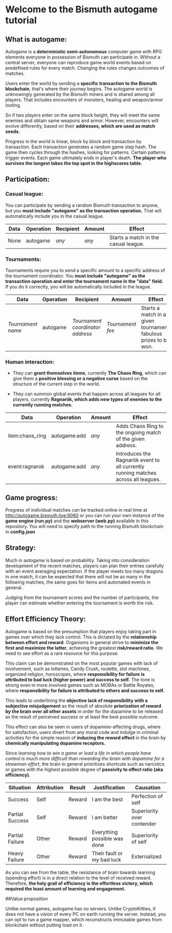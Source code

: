 # Welcome to the Bismuth autogame tutorial

## What is autogame:

Autogame is a **deterministic semi-autonomous** computer game with RPG elements everyone in
possession of Bismuth can participate in. Without a central server, everyone can reproduce
game world events based on predefined rules for every match. Changing the rules changes 
outcomes of matches.

Users enter the world by sending a **specific transaction to the Bismuth blockchain**, 
that's where their journey begins. The autogame world is unknowingly generated by the Bismuth
miners and is shared among all players. That includes encounters of monsters, healing 
and weapon/armor looting.

So if two players enter on the same block height, they will meet the same enemies and obtain
same weapons and armor. However, encounters will evolve differently, based on their **addresses,
which are used as match seeds.**

Progress in the world is linear, block by block and transaction by transaction. 
Each transaction generates a random game step hash. The game then cycles through the hashes,
looking for patterns. Certain patterns trigger events. Each game ultimately ends in player's death. 
**The player who survives the longest takes the top spot in the highscores table.**

## Participation:

### Casual league:
You can participate by sending a random Bismuth transaction to anyone, but you **must include 
"autogame" as the transaction operation.** That will automatically include you in the casual
league.

|Data|Operation|Recipient|Amount|Effect|
|-----------------------------|-----------------------------|-----------------------------|-----------------------------|-----------------------------|
|None|autogame|_any_|_any_|Starts a match in the casual league.|

### Tournaments:
Tournaments require you to send a specific amount to a specific address of the tournament 
coordinator. You **must include "autogame" as the transaction operation and enter the tournament 
name in the "data" field.** If you do it correctly, you will be automatically included in 
the league.

|Data|Operation|Recipient|Amount|Effect|
|-----------------------------|-----------------------------|-----------------------------|-----------------------------|-----------------------------|
|_Tournament name_|autogame|_Tournament coordinator address_|_Tournament fee_|Starts a match in a given tournament, fabulous prizes to be won.

### Human interaction:

- They can **grant themselves items**, currently **The Chaos Ring**, which can give them a **positive
blessing or a negative curse** based on the structure of the current step in the world.

- They can summon global events that happen across all leagues for all players, currently 
**Ragnarök, which adds new types of enemies to the currently running matches.**

|Data|Operation|Amount|Effect|
|-----------------------------|-----------------------------|-----------------------------|-----------------------------|
|item:chaos_ring|autogame:add|_any_|Adds Chaos Ring to the ongoing match of the given address.
|event:ragnarok|autogame:add|_any_|Introduces the Ragnarök event to all currently running matches across all leagues.|



## Game progress:
Progress of individual matches can be tracked online in real time at 
http://autogame.bismuth.live:6060 or you can run your own instance of the **game engine (run.py)**
and the **webserver (web.py)** available in this repository. You will need to specify path
to the running Bismuth blockchain in **config.json**

## Strategy:
Much in autogame is based on probability. Taking into consideration development of the recent
matches, players can plan their entries carefully with an event averaging expectation.
If the player meets too many dragons in one match, it can be expected that there will not 
be as many in the following matches, the same goes for items and automated events in general.

Judging from the tournament scores and the number of participants, the player can estimate 
whether entering the tournament is worth the risk.

## Effort Efficiency Theory:

Autogame is based on the presumption that players enjoy taking part in games over which they lack
control. This is dictated by the **relationship between effort and reward**. Organisms in general 
strive to **minimize the first and maximize the latter**, achieving the greatest **risk/reward
ratio**. We need to see effort as a rare resource for this purpose.

This claim can be demonstrated on the most popular games with lack of involvement, such as lotteries,
Candy Crush, roulette, slot machines, organized religion, horoscopes, where **responsibility for failure is 
attributed to bad luck (higher power) and success to self.** The tone is strong even in more involved 
games such as MOBAs or Battle Royales, where **responsibility for failure is attributed to others 
and success to self.**

This leads to underlining the **objective lack of responsibility with a subjective misjudgement** 
as the result of absolute **priorization of reward by the brain over all other assets** in order
for the dopamine to be released as the result of perceived success or at least the best possible
outcome. 

This effect can also be seen in users of dopamine-affecting drugs, where for satisfaction, users
divert from any moral code and indulge in criminal activities for the simple reason of **inducing
the reward effect** in the brain by **chemically manipulating dopamine receptors.**

Since _learning how to win a game or lead a life in which people have control is much more difficult
than rewarding the brain with dopamine for a strawman effort_, the brain in general prioritizes shortcuts such as 
narcotics or games with the highest possible degree of **passivity to effect ratio (aka efficiency).**

|Situation|Attribution|Result|Justification|Causation|
|-----------------------------|-----------------------------|-----------------------------|-----------------------------|-----------------------------|
|Success|Self|Reward|I am the best|Perfection of self
|Partial Success|Self|Reward|I am better| Superiority over contender 
|Partial Failure|Other|Reward|Everything possible was done| Superiority of self
|Heavy Failure|Other|Reward|Their fault or my bad luck| Externalized

As you can see from the table, the resistance of brain towards learning (spending effort) is
in a direct relation to the level of received reward. Therefore, **the holy grail of efficiency
is the effortless victory, which required the least amount of learning and engagement.**

##Value proposition

Unlike normal games, autogame has no servers. Unlike CryptoKitties, it does not have a vision of every 
PC on earth running the server. Instead, you can opt to run a game mapper, which reconstructs immutable 
games from blockchain without putting load on it.